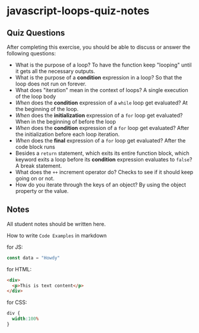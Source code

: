 # javascript-loops-quiz-notes

## Quiz Questions

After completing this exercise, you should be able to discuss or answer the following questions:

- What is the purpose of a loop?
To have the function keep "looping" until it gets all the necessary outputs.
- What is the purpose of a **condition** expression in a loop?
So that the loop does not run on forever.
- What does "iteration" mean in the context of loops?
A single execution of the loop body
- _When_ does the **condition** expression of a `while` loop get evaluated?
At the beginning of the loop.
- _When_ does the **initialization** expression of a `for` loop get evaluated?
When in the beginning of before the loop
- _When_ does the **condition** expression of a `for` loop get evaluated?
After the initialization before each loop iteration.
- _When_ does the **final** expression of a `for` loop get evaluated?
After the code block runs
- Besides a `return` statement, which exits its entire function block, which keyword exits a loop before its **condition** expression evaluates to `false`?
A break statement.
- What does the `++` increment operator do?
Checks to see if it should keep going on or not.
- How do you iterate through the keys of an object?
By using the object property or the value.

## Notes

All student notes should be written here.


How to write `Code Examples` in markdown

for JS:
```javascript
const data = "Howdy"
```

for HTML:
```html
<div>
  <p>This is text content</p>
</div>
```

for CSS:
```css
div {
  width:100%
}
```
